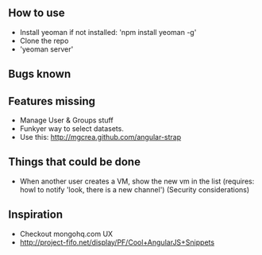 How to use
----------

- Install yeoman if not installed: 'npm install yeoman -g'
- Clone the repo
- 'yeoman server'

Bugs known
-------------

Features missing
-------------
- Manage User & Groups stuff
- Funkyer way to select datasets.
- Use this: http://mgcrea.github.com/angular-strap

Things that could be done
--------------------------
- When another user creates a VM, show the new vm in the list (requires: howl to notify 'look, there is a new channel')
  (Security considerations)


Inspiration
-----------
- Checkout mongohq.com UX
- http://project-fifo.net/display/PF/Cool+AngularJS+Snippets